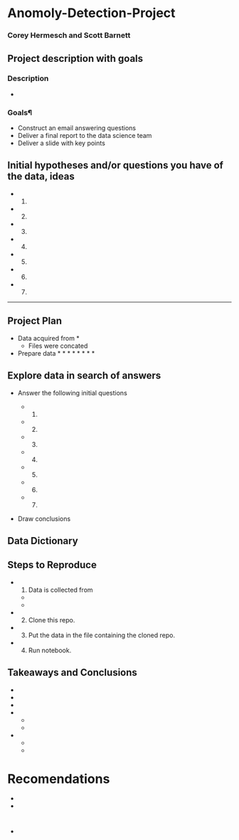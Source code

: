 # Anomoly-Detection-Project
### Corey Hermesch and Scott Barnett
## Project description with goals
### Description
* 

### Goals¶
* Construct an email answering questions 
* Deliver a final report to the data science team 
* Deliver a slide with key points

## Initial hypotheses and/or questions you have of the data, ideas

* 1. 
* 2. 
* 3. 
* 4. 
* 5.
* 6.
* 7.
*****************************************
## Project Plan 
* Data acquired from 
    * 
    * Files were concated 
* Prepare data
    * 
    * 
    * 
    * 
    * 
    * 
    * 
    * 
## Explore data in search of answers
* Answer the following initial questions
    * 1. 
    * 2. 
    * 3. 
    * 4. 
    * 5.
    * 6.
    * 7.

* Draw conclusions

## Data Dictionary


## Steps to Reproduce
* 1. Data is collected from 
    * 
    * 
* 2. Clone this repo.
* 3. Put the data in the file containing the cloned repo.
* 4. Run notebook.

## Takeaways and Conclusions
* 
* 
* 
* 
    * 
    * 
* 
    * 
    * 

# Recomendations
* 
* 
# 
* 